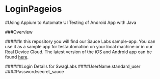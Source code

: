# LoginPageios


#Using Appium to Automate UI Testing of Android App with Java

###Overview

#####In this repository you will find our Sauce Labs sample-app. You can use it as a sample app for testautomation on your local machine or in our Real Device Cloud. The latest version of the iOS and Android app can be found [here](https://github.com/saucelabs/sample-app-mobile/releases).

######Login Details  for SwagLabs
####UserName:standard_user
####Password:secret_sauce
